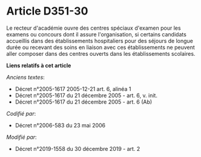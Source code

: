 # Article D351-30

Le recteur d'académie ouvre des centres spéciaux d'examen pour les examens ou concours dont il assure l'organisation, si
certains candidats accueillis dans des établissements hospitaliers pour des séjours de longue durée ou recevant des soins en
liaison avec ces établissements ne peuvent aller composer dans des centres ouverts dans les établissements scolaires.

**Liens relatifs à cet article**

_Anciens textes_:

  - Décret n°2005-1617 2005-12-21 art. 6, alinéa 1
  - Décret n°2005-1617 du 21 décembre 2005 - art. 6, v. init.
  - Décret n°2005-1617 du 21 décembre 2005 - art. 6 (Ab)

_Codifié par_:

  - Décret n°2006-583 du 23 mai 2006

_Modifié par_:

  - Décret n°2019-1558 du 30 décembre 2019 - art. 2
